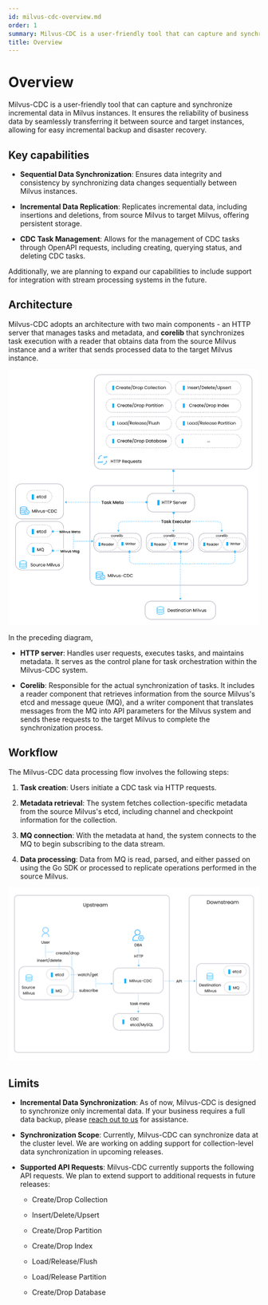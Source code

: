 ```yaml
---
id: milvus-cdc-overview.md
order: 1
summary: Milvus-CDC is a user-friendly tool that can capture and synchronize incremental data in Milvus instances.
title: Overview
---
```


# Overview

Milvus-CDC is a user-friendly tool that can capture and synchronize incremental data in Milvus instances. It ensures the reliability of business data by seamlessly transferring it between source and target instances, allowing for easy incremental backup and disaster recovery.

## Key capabilities

- __Sequential Data Synchronization__: Ensures data integrity and consistency by synchronizing data changes sequentially between Milvus instances.

- __Incremental Data Replication__: Replicates incremental data, including insertions and deletions, from source Milvus to target Milvus, offering persistent storage.

- __CDC Task Management__: Allows for the management of CDC tasks through OpenAPI requests, including creating, querying status, and deleting CDC tasks.

Additionally, we are planning to expand our capabilities to include support for integration with stream processing systems in the future.

## Architecture

Milvus-CDC adopts an architecture with two main components - an HTTP server that manages tasks and metadata, and __corelib__ that synchronizes task execution with a reader that obtains data from the source Milvus instance and a writer that sends processed data to the target Milvus instance.

![milvus-cdc-architecture](../../../../../assets/milvus-cdc-architecture.png)

In the preceding diagram,

- __HTTP server__: Handles user requests, executes tasks, and maintains metadata. It serves as the control plane for task orchestration within the Milvus-CDC system.

- __Corelib__: Responsible for the actual synchronization of tasks. It includes a reader component that retrieves information from the source Milvus's etcd and message queue (MQ), and a writer component that translates messages from the MQ into API parameters for the Milvus system and sends these requests to the target Milvus to complete the synchronization process.

## Workflow

The Milvus-CDC data processing flow involves the following steps:

1. __Task creation__: Users initiate a CDC task via HTTP requests.

1. __Metadata retrieval__: The system fetches collection-specific metadata from the source Milvus's etcd, including channel and checkpoint information for the collection.

1. __MQ connection__: With the metadata at hand, the system connects to the MQ to begin subscribing to the data stream.

1. __Data processing__: Data from MQ is read, parsed, and either passed on using the Go SDK or processed to replicate operations performed in the source Milvus.

![milvus-cdc-workflow](../../../../../assets/milvus-cdc-workflow.png)

## Limits

- __Incremental Data Synchronization__: As of now, Milvus-CDC is designed to synchronize only incremental data. If your business requires a full data backup, please [reach out to us](https://milvus.io/community) for assistance.

- __Synchronization Scope__: Currently, Milvus-CDC can synchronize data at the cluster level. We are working on adding support for collection-level data synchronization in upcoming releases.

- __Supported API Requests__: Milvus-CDC currently supports the following API requests. We plan to extend support to additional requests in future releases:

    - Create/Drop Collection

    - Insert/Delete/Upsert

    - Create/Drop Partition

    - Create/Drop Index

    - Load/Release/Flush

    - Load/Release Partition

    - Create/Drop Database

